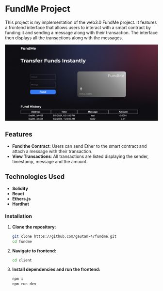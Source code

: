# FundMe Project

This project is my implementation of the web3.0 FundMe project. It features a frontend interface that allows users to interact with a smart contract by funding it and sending a message along with their transaction. The interface then displays all the transactions along with the messages.

![](./client/Screenshot.png)

## Features

- **Fund the Contract**: Users can send Ether to the smart contract and attach a message with their transaction.
- **View Transactions**: All transactions are listed displaying the sender, timestamp, message and the amount.

## Technologies Used

- **Solidity**
- **React**
- **Ethers.js**
- **Hardhat**

### Installation

1. **Clone the repository:**
   ```bash
   git clone https://github.com/gautam-4/fundme.git
   cd fundme

2. **Navigate to frontend:**
   ```bash
   cd client
   
3. **Install dependencies and run the frontend:**
   ```bash
   npm i
   npm run dev